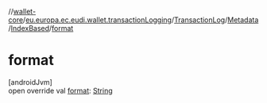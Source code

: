 //[wallet-core](../../../../../index.md)/[eu.europa.ec.eudi.wallet.transactionLogging](../../../index.md)/[TransactionLog](../../index.md)/[Metadata](../index.md)/[IndexBased](index.md)/[format](format.md)

# format

[androidJvm]\
open override val [format](format.md): [String](https://kotlinlang.org/api/latest/jvm/stdlib/kotlin-stdlib/kotlin/-string/index.html)
